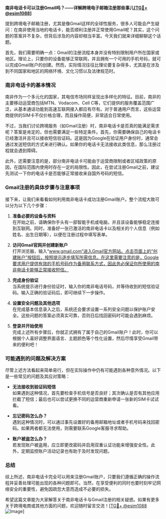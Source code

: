 **南非电话卡可以注册Gmail吗？——详解跨境电子邮箱注册那些事儿[[TG💪+ @esim1088](https://t.me/s/esim1088)]**

提到跨境电子邮箱注册，尤其是像Gmail这样的全球性服务，很多人可能会产生疑问：在南非使用当地的电话卡，能否顺利注册并正常使用Gmail呢？其实，这个问题的答案并不复杂，但背后涉及的内容却相当丰富。今天我们就来详细聊聊这个话题。

首先，我们需要明确一点：Gmail的注册流程本身并没有特别限制用户所在国家或地区。理论上，只要你的设备能够正常联网，并且拥有一个可用的手机号码，就可以完成Gmail账户的创建。然而，实际情况往往比理论要复杂得多，尤其是在涉及到不同国家和地区的网络环境、文化习惯以及法律规范时。

### 南非电话卡的基本情况

南非作为一个多元化的国家，其电信市场同样呈现出多样化的特征。目前，南非的主要移动运营商包括MTN、Vodacom、Cell C等，它们提供的服务覆盖范围广泛，从基本通话功能到高速互联网接入都应有尽有。对于普通用户而言，这些运营商提供的SIM卡不仅价格合理，而且操作简便，非常适合日常使用。

不过，当我们讨论跨境服务（如Gmail注册）时，南非电话卡是否真的能满足需求呢？答案是肯定的，但也需要满足一些特定条件。首先，你需要确保自己的电话卡已经激活并且可以接收短信验证码。这是因为Google在验证用户身份时，通常会通过发送短信的方式来进行确认。如果你的电话卡无法接收此类信息，那么注册过程就会遇到障碍。

此外，还需要注意的是，部分南非电话卡可能由于运营商限制或者区域政策的原因，在国际范围内使用时存在一定的局限性。因此，在尝试注册Gmail之前，建议先测试一下你的电话卡是否能够正常接收来自国外号码的短信。

### Gmail注册的具体步骤与注意事项

接下来，让我们来看看如何利用南非电话卡成功注册Gmail账户。整个流程大致可以分为以下几个步骤：

1. **准备必要的设备与资料**  
   在开始之前，请确保你手头有一部智能手机或电脑，并且该设备能够稳定连接到互联网。同时，准备好一张已激活的南非电话卡以及相关的个人信息（例如姓名、出生日期等），以便在注册过程中填写表单。

2. **访问Gmail官网并创建新账户**  
   打开浏览器，输入“www.gmail.com”进入Gmail官方网站。点击页面上的“创建账户”按钮后，按照提示逐步填写所需信息。在这里需要注意的是，Google要求用户提供有效的手机号码作为备用联系方式，因此务必保证你所使用的南非电话卡能够正常接收短信。

3. **完成身份验证**  
   当系统提示进行身份验证时，输入你的南非电话号码，并等待收到的短信验证码。输入正确的验证码后，即可继续下一步操作。

4. **设置安全问题及其他选项**  
   在完成基本信息录入之后，系统还会要求设置一系列安全问题以保护账户安全。这些问题的答案必须真实可靠，否则日后找回密码时可能会遇到麻烦。

5. **登录并开始使用**  
   完成上述所有步骤后，你就正式拥有了属于自己的Gmail账户！此时，你可以根据个人喜好调整界面语言、主题颜色等个性化设置，然后尽情享受Gmail带来的便利吧！

### 可能遇到的问题及解决方案

尽管上述方法看起来简单易行，但在实际操作中仍有可能遇到各种意外情况。以下是一些常见的问题及其应对策略：

- **无法接收到验证码短信**  
  如果遇到这种情况，首先要检查手机信号是否良好；其次确认是否有其他应用拦截了短信；最后也可以尝试更换不同的运营商重新申请一张新的SIM卡试试看。

- **忘记密码怎么办？**  
  遇到这种情况时，可以通过事先设置好的备用邮箱地址或者手机号码来找回密码。如果两者都无法使用，则需要联系Google客服寻求帮助。

- **账户被盗怎么办？**  
  若发现账户被盗用，应立即更改密码并启用双重认证功能来增强安全性。此外，定期监控账户活动记录也有助于及时发现问题。

### 总结

综上所述，南非电话卡完全可以用来注册Gmail账户，只要我们遵循正确的操作流程并妥善处理可能出现的各种问题即可。当然，在享受便利的同时也要时刻牢记网络安全的重要性，避免因疏忽大意而造成不必要的损失。

希望这篇文章能为大家解答关于南非电话卡与Gmail注册的相关疑惑。如果有更多关于跨境电商或其他方面的问题，欢迎随时留言交流！[[TG💪+ @esim1088](https://t.me/s/esim1088) ![Image](https://i.postimg.cc/4NQfJmqS/Snipaste-2025-05-13-00-14-12.png)]